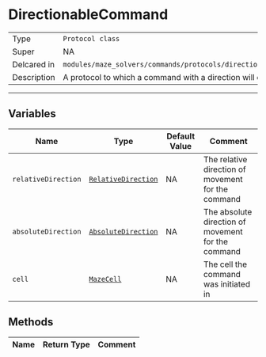 # DirectionableCommand

| | |
-|-
Type | `Protocol class`
Super | NA
Delcared in | `modules/maze_solvers/commands/protocols/directionable_command.py`
Description | A protocol to which a command with a direction will conform.

---

## Variables

Name | Type | Default Value | Comment
 --- | --- | --- | ---
`relativeDirection` | [`RelativeDirection`](../Common/RelativeDirection.md) | NA | The relative direction of movement for the command
`absoluteDirection` | [`AbsoluteDirection`](../Common/AbsoluteDirection.md) | NA | The absolute direction of movement for the command
`cell` | [`MazeCell`](../../Maze/MazeCell.md) | NA | The cell the command was initiated in

## Methods

Name | Return Type | Comment
 --- | --- | ---
